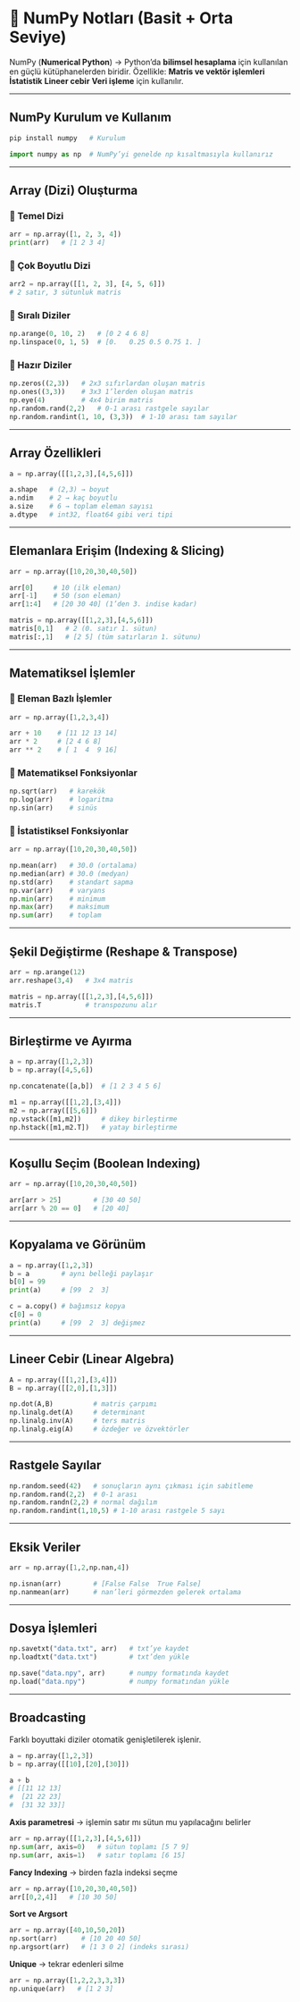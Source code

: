 
# 📘 NumPy Notları (Basit + Orta Seviye)

NumPy (**Numerical Python**) → Python’da **bilimsel hesaplama** için kullanılan en güçlü kütüphanelerden biridir.
Özellikle:
 **Matris ve vektör işlemleri**
 **İstatistik**
 **Lineer cebir**
 **Veri işleme** için kullanılır.

---

## NumPy Kurulum ve Kullanım

```bash
pip install numpy   # Kurulum
```

```python
import numpy as np  # NumPy’yi genelde np kısaltmasıyla kullanırız
```

---

## Array (Dizi) Oluşturma

### 🔹 Temel Dizi

```python
arr = np.array([1, 2, 3, 4])
print(arr)   # [1 2 3 4]
```

### 🔹 Çok Boyutlu Dizi

```python
arr2 = np.array([[1, 2, 3], [4, 5, 6]])
# 2 satır, 3 sütunluk matris
```

### 🔹 Sıralı Diziler

```python
np.arange(0, 10, 2)   # [0 2 4 6 8]
np.linspace(0, 1, 5)  # [0.   0.25 0.5 0.75 1. ]
```

### 🔹 Hazır Diziler

```python
np.zeros((2,3))   # 2x3 sıfırlardan oluşan matris
np.ones((3,3))    # 3x3 1’lerden oluşan matris
np.eye(4)         # 4x4 birim matris
np.random.rand(2,2)   # 0-1 arası rastgele sayılar
np.random.randint(1, 10, (3,3))  # 1-10 arası tam sayılar
```

---

## Array Özellikleri

```python
a = np.array([[1,2,3],[4,5,6]])

a.shape   # (2,3) → boyut
a.ndim    # 2 → kaç boyutlu
a.size    # 6 → toplam eleman sayısı
a.dtype   # int32, float64 gibi veri tipi
```

---

## Elemanlara Erişim (Indexing & Slicing)

```python
arr = np.array([10,20,30,40,50])

arr[0]     # 10 (ilk eleman)
arr[-1]    # 50 (son eleman)
arr[1:4]   # [20 30 40] (1’den 3. indise kadar)

matris = np.array([[1,2,3],[4,5,6]])
matris[0,1]   # 2 (0. satır 1. sütun)
matris[:,1]   # [2 5] (tüm satırların 1. sütunu)
```

---

## Matematiksel İşlemler

### 🔹 Eleman Bazlı İşlemler

```python
arr = np.array([1,2,3,4])

arr + 10    # [11 12 13 14]
arr * 2     # [2 4 6 8]
arr ** 2    # [ 1  4  9 16]
```

### 🔹 Matematiksel Fonksiyonlar

```python
np.sqrt(arr)   # karekök
np.log(arr)    # logaritma
np.sin(arr)    # sinüs
```

### 🔹 İstatistiksel Fonksiyonlar

```python
arr = np.array([10,20,30,40,50])

np.mean(arr)   # 30.0 (ortalama)
np.median(arr) # 30.0 (medyan)
np.std(arr)    # standart sapma
np.var(arr)    # varyans
np.min(arr)    # minimum
np.max(arr)    # maksimum
np.sum(arr)    # toplam
```

---

## Şekil Değiştirme (Reshape & Transpose)

```python
arr = np.arange(12)
arr.reshape(3,4)   # 3x4 matris

matris = np.array([[1,2,3],[4,5,6]])
matris.T           # transpozunu alır
```

---

## Birleştirme ve Ayırma

```python
a = np.array([1,2,3])
b = np.array([4,5,6])

np.concatenate([a,b])  # [1 2 3 4 5 6]

m1 = np.array([[1,2],[3,4]])
m2 = np.array([[5,6]])
np.vstack([m1,m2])     # dikey birleştirme
np.hstack([m1,m2.T])   # yatay birleştirme
```

---

## Koşullu Seçim (Boolean Indexing)

```python
arr = np.array([10,20,30,40,50])

arr[arr > 25]        # [30 40 50]
arr[arr % 20 == 0]   # [20 40]
```

---

## Kopyalama ve Görünüm

```python
a = np.array([1,2,3])
b = a        # aynı belleği paylaşır
b[0] = 99
print(a)     # [99  2  3]

c = a.copy() # bağımsız kopya
c[0] = 0
print(a)     # [99  2  3] değişmez
```

---

## Lineer Cebir (Linear Algebra)

```python
A = np.array([[1,2],[3,4]])
B = np.array([[2,0],[1,3]])

np.dot(A,B)          # matris çarpımı
np.linalg.det(A)     # determinant
np.linalg.inv(A)     # ters matris
np.linalg.eig(A)     # özdeğer ve özvektörler
```

---

## Rastgele Sayılar

```python
np.random.seed(42)   # sonuçların aynı çıkması için sabitleme
np.random.rand(2,2)  # 0-1 arası
np.random.randn(2,2) # normal dağılım
np.random.randint(1,10,5) # 1-10 arası rastgele 5 sayı
```

---

## Eksik Veriler

```python
arr = np.array([1,2,np.nan,4])

np.isnan(arr)        # [False False  True False]
np.nanmean(arr)      # nan’leri görmezden gelerek ortalama
```

---

## Dosya İşlemleri

```python
np.savetxt("data.txt", arr)   # txt’ye kaydet
np.loadtxt("data.txt")        # txt’den yükle

np.save("data.npy", arr)      # numpy formatında kaydet
np.load("data.npy")           # numpy formatından yükle
```

---

## Broadcasting

Farklı boyuttaki diziler otomatik genişletilerek işlenir.

```python
a = np.array([1,2,3])
b = np.array([[10],[20],[30]])

a + b
# [[11 12 13]
#  [21 22 23]
#  [31 32 33]]
```

 **Axis parametresi** → işlemin satır mı sütun mu yapılacağını belirler

```python
arr = np.array([[1,2,3],[4,5,6]])
np.sum(arr, axis=0)   # sütun toplamı [5 7 9]
np.sum(arr, axis=1)   # satır toplamı [6 15]
```

 **Fancy Indexing** → birden fazla indeksi seçme

```python
arr = np.array([10,20,30,40,50])
arr[[0,2,4]]   # [10 30 50]
```

 **Sort ve Argsort**

```python
arr = np.array([40,10,50,20])
np.sort(arr)      # [10 20 40 50]
np.argsort(arr)   # [1 3 0 2] (indeks sırası)
```

 **Unique** → tekrar edenleri silme

```python
arr = np.array([1,2,2,3,3,3])
np.unique(arr)   # [1 2 3]
```

